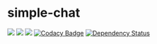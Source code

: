 simple-chat
===========

<img src="https://travis-ci.org/VanDalkvist/simple-talk.svg?branch=master"></img>  <img src="https://david-dm.org/VanDalkvist/simple-talk.png"></img>  <img src="https://david-dm.org/VanDalkvist/simple-talk/dev-status.png"></img> [![Codacy Badge](https://www.codacy.com/project/badge/f55c3bc17e7a4aeabc93095c8c603def)](https://www.codacy.com/public/ivan_3/simple-talk) [![Dependency Status](https://www.versioneye.com/user/projects/54de154fc1bbbd5f82000870/badge.svg?style=flat)](https://www.versioneye.com/user/projects/54de154fc1bbbd5f82000870)
